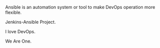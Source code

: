 Ansible is an automation system or tool to make DevOps operation more flexible.

Jenkins-Ansible Project.

I love DevOps.

We Are One.